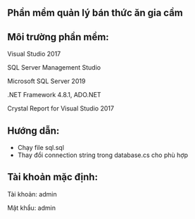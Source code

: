 ## Phần mềm quản lý bán thức ăn gia cầm

## Môi trường phần mềm:
Visual Studio 2017

SQL Server Management Studio

Microsoft SQL Server 2019

.NET Framework 4.8.1, ADO.NET

Crystal Report for Visual Studio 2017
## Hướng dẫn: 
- Chạy file sql.sql
- Thay đổi connection string trong database.cs cho phù hợp

## Tài khoản mặc định:

Tài khoản: admin

Mật khẩu: admin

